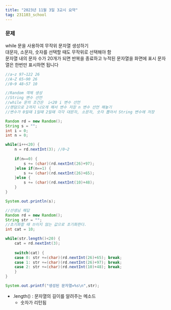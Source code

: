 ```yaml
---
title: "2023년 11월 3일 3교시 요약"
tag: 231103_school
---
```


### 문제
while 문을 사용하여 무작위 문자열 생성하기<br>
대문자, 소문자, 숫자를 선택할 때도 무작위로 선택해야 함<br>
문자열 내의 문자 수가 20개가 되면 반복을 종료하고 누적된 문자열을 화면에 표시
문자열은 한번만 표시하면 됩니다<br>
```java
//a~z 97~122 26
//A~Z 65~90 26
//0~9 48~57 10

//Random 객체 생성
//String 변수 선언
//while 문의 조건은  i<20 i 변수 선언
//랜덤으로 2까지 나오게 해서 변수 저장 n 변수 선언 해놓기
//변수가 0일때 1일때 2일때 각각 대문자, 소문자, 숫자 뽑아서 String 변수에 저장

Random rd = new Random();
String s = "";
int i = 0;
int n = 0;

while(i++<20) {
    n = rd.nextInt(3); //0~2
    
    if(n==0) {
        s += (char)(rd.nextInt(26)+97);
    }else if(n==1) {
        s += (char)(rd.nextInt(26)+65);
    }else {
        s += (char)(rd.nextInt(10)+48);
    }
}

System.out.println(s);
```

```java
//선생님 해답
Random rd = new Random();
String str = "";
//초기화할 때 쓰이지 않는 값으로 초기화한다.
int cat = 10;

while(str.length()<20) {
    cat = rd.nextInt(3);
    
    switch(cat) {
    case 0: str +=(char)(rd.nextInt(26)+65); break;
    case 1: str +=(char)(rd.nextInt(26)+97); break;
    case 2: str +=(char)(rd.nextInt(10)+48); break;
    }
}

System.out.printf("생성된 문자열=%s\n",str);
```
- .length() : 문자열의 길이를 알려주는 메소드
  - 숫자가 리턴됨